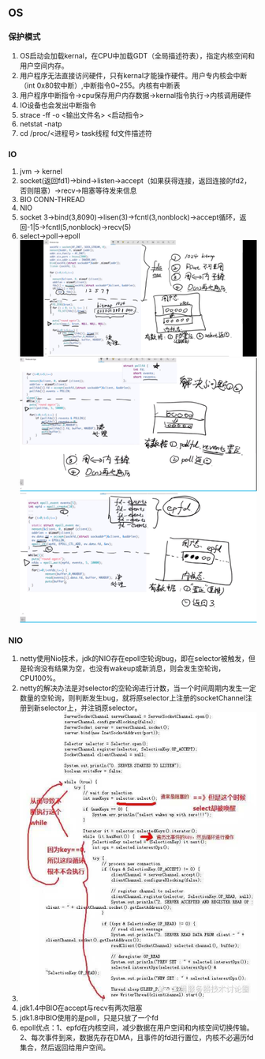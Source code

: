 ## OS
### 保护模式
1. OS启动会加载kernal，在CPU中加载GDT（全局描述符表），指定内核空间和用户空间内存。
2. 用户程序无法直接访问硬件，只有kernal才能操作硬件。用户专内核会中断（int 0x80软中断）,中断指令0~255。内核有中断表
3. 用户程序中断指令->cpu保存用户内存数据->kernal指令执行->内核调用硬件
4. IO设备也会发出中断指令
5. strace -ff -o <输出文件名> <启动指令>  
6. netstat -natp
7. cd /proc/<进程号>    task线程     fd文件描述符
### IO
1. jvm -> kernel
2. socket(返回fd1)->bind->listen->accept（如果获得连接，返回连接的fd2，否则阻塞）->recv->阻塞等待发来信息
3. BIO CONN-THREAD
4. NIO
5. socket 3->bind(3,8090)->lisen(3)->fcntl(3,nonblock)->accept循环，返回-1|5->fcntl(5,nonblock)->recv(5)
6. select->poll->epoll![select](select.jpg)![](poll.png)![](epoll.png)
### NIO
1. netty使用Nio技术，jdk的NIO存在epoll空轮询bug，即在selector被触发，但是轮询没有结果为空，也没有wakeup或新消息，则会发生空轮询，CPU100%。
2. netty的解决办法是对selector的空轮询进行计数，当一个时间周期内发生一定数量的空轮询，则判断发生bug，就将原selector上注册的socketChannel注册到新selector上，并注销原selector。
3. ![SelectorNullCall.jpg](SelectorNullCall.jpg)
4. jdk1.4中BIO在accept与recv有两次阻塞
5. jdk1.8中BIO使用的是poll，只是只放了一个fd
6. epoll优点：1、epfd在内核空间，减少数据在用户空间和内核空间切换传输。2、每次事件到来，数据先存在DMA，且事件的fd进行置位，内核不必遍历fd集合，然后返回给用户空间。
